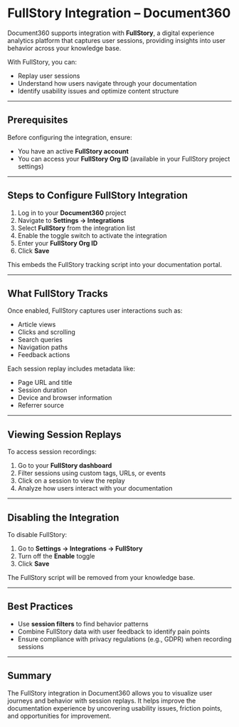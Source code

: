# FullStory Integration – Document360

Document360 supports integration with **FullStory**, a digital experience analytics platform that captures user sessions, providing insights into user behavior across your knowledge base.

With FullStory, you can:

- Replay user sessions
- Understand how users navigate through your documentation
- Identify usability issues and optimize content structure

---

## Prerequisites

Before configuring the integration, ensure:

- You have an active **FullStory account**
- You can access your **FullStory Org ID** (available in your FullStory project settings)

---

## Steps to Configure FullStory Integration

1. Log in to your **Document360** project
2. Navigate to **Settings → Integrations**
3. Select **FullStory** from the integration list
4. Enable the toggle switch to activate the integration
5. Enter your **FullStory Org ID**
6. Click **Save**

This embeds the FullStory tracking script into your documentation portal.

---

## What FullStory Tracks

Once enabled, FullStory captures user interactions such as:

- Article views
- Clicks and scrolling
- Search queries
- Navigation paths
- Feedback actions

Each session replay includes metadata like:

- Page URL and title
- Session duration
- Device and browser information
- Referrer source

---

## Viewing Session Replays

To access session recordings:

1. Go to your **FullStory dashboard**
2. Filter sessions using custom tags, URLs, or events
3. Click on a session to view the replay
4. Analyze how users interact with your documentation

---

## Disabling the Integration

To disable FullStory:

1. Go to **Settings → Integrations → FullStory**
2. Turn off the **Enable** toggle
3. Click **Save**

The FullStory script will be removed from your knowledge base.

---

## Best Practices

- Use **session filters** to find behavior patterns
- Combine FullStory data with user feedback to identify pain points
- Ensure compliance with privacy regulations (e.g., GDPR) when recording sessions

---

## Summary

The FullStory integration in Document360 allows you to visualize user journeys and behavior with session replays. It helps improve the documentation experience by uncovering usability issues, friction points, and opportunities for improvement.
